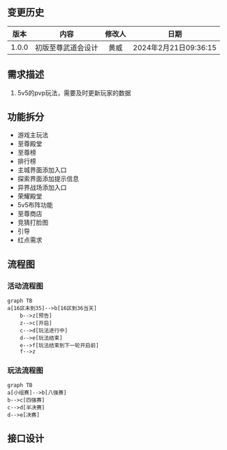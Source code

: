 
## 变更历史
| 版本 | 内容 | 修改人 | 日期 |
| :--: | :--: | :--: | :--: |
| 1.0.0 | 初版至尊武道会设计 | 黄威 | 2024年2月21日09:36:15 |
## 需求描述

1. 5v5的pvp玩法，需要及时更新玩家的数据
## 功能拆分

- 游戏主玩法
- 至尊殿堂
- 至尊榜
- 排行榜
- 主城界面添加入口
- 探索界面添加提示信息
- 异界战场添加入口
- 荣耀殿堂
- 5v5布阵功能
- 至尊商店
- 竞猜打脸图
- 引导
- 红点需求
## 流程图
### 活动流程图
```mermaid
graph TB
a[16区未到35]-->b[16区到36当天]
	b-->z[预告]
	z-->c[开启]
	c-->d[玩法进行中]
	d-->e[玩法结束]
	e-->f[玩法结束到下一轮开启前]
	f-->z

```

### 玩法流程图

```mermaid
graph TB
a[小组赛]-->b[八强赛]
b-->c[四强赛]
c-->d[半决赛]
d-->e[决赛]

```

## 接口设计
